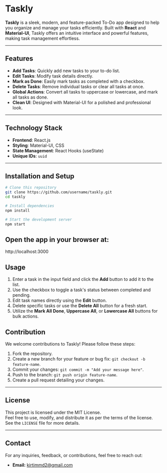 # Taskly

**Taskly** is a sleek, modern, and feature-packed To-Do app designed to help you organize and manage your tasks efficiently. Built with **React** and **Material-UI**, Taskly offers an intuitive interface and powerful features, making task management effortless.

---

## Features

- **Add Tasks**: Quickly add new tasks to your to-do list.
- **Edit Tasks**: Modify task details directly.
- **Mark as Done**: Easily mark tasks as completed with a checkbox.
- **Delete Tasks**: Remove individual tasks or clear all tasks at once.
- **Global Actions**: Convert all tasks to uppercase or lowercase, and mark all tasks as done.
- **Clean UI**: Designed with Material-UI for a polished and professional look.

---

## Technology Stack

- **Frontend**: React.js
- **Styling**: Material-UI, CSS
- **State Management**: React Hooks (useState)
- **Unique IDs**: `uuid`

---

## Installation and Setup

```bash
# Clone this repository
git clone https://github.com/username/taskly.git
cd taskly

# Install dependencies
npm install

# Start the development server
npm start
```
## Open the app in your browser at:
 http://localhost:3000

## Usage

1. Enter a task in the input field and click the **Add** button to add it to the list.
2. Use the checkbox to toggle a task's status between completed and pending.
3. Edit task names directly using the **Edit** button.
4. Delete specific tasks or use the **Delete All** button for a fresh start.
5. Utilize the **Mark All Done**, **Uppercase All**, or **Lowercase All** buttons for bulk actions.

## Contribution

We welcome contributions to Taskly! Please follow these steps:

1. Fork the repository.
2. Create a new branch for your feature or bug fix: `git checkout -b feature-name`.
3. Commit your changes: `git commit -m "Add your message here"`.
4. Push to the branch: `git push origin feature-name`.
5. Create a pull request detailing your changes.

---

## License

This project is licensed under the MIT License.  
Feel free to use, modify, and distribute it as per the terms of the license.  
See the `LICENSE` file for more details.

---

## Contact

For any inquiries, feedback, or contributions, feel free to reach out:

- **Email:** kirtimmd2@gmail.com
